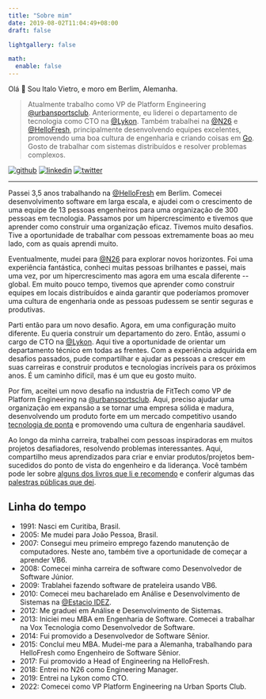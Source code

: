 ```yaml
---
title: "Sobre mim"
date: 2019-08-02T11:04:49+08:00
draft: false

lightgallery: false

math:
  enable: false
---
```


Olá 👋 Sou Italo Vietro, e moro em Berlim, Alemanha.

> Atualmente trabalho como VP de Platform Engineering [@urbansportsclub](https://urbansportsclub.com). Anteriormente, eu liderei o departamento de tecnologia como CTO na [@Lykon](https://lykon.de/). Também trabalhei na [@N26](https://n26.com/) e [@HelloFresh](https://hellofresh.com/), principalmente desenvolvendo equipes excelentes, promovendo uma boa cultura de engenharia e criando coisas em [Go](https://go.dev/). Gosto de trabalhar com sistemas distribuídos e resolver problemas complexos.

[![github](https://img.shields.io/badge/GitHub-000000?style=for-the-badge&logo=GitHub&logoColor=white)](https://github.com/italolelis)
[![linkedin](https://img.shields.io/badge/LinkedIn-000000?style=for-the-badge&logo=LinkedIn&logoColor=white)](https://linkedin.com/in/italolelis)
[![twitter](https://img.shields.io/badge/Twitter-000000?style=for-the-badge&logo=Twitter&logoColor=white)](https://twitter.com/italolelis)

---

Passei 3,5 anos trabalhando na [@HelloFresh](https://hellofresh.com/) em Berlim. Comecei desenvolvimento software em larga escala, e ajudei com o crescimento de uma equipe de 13 pessoas engenheiros para uma organização de 300 pessoas em tecnologia.
Passamos por um hipercrescimento e tivemos que aprender como construir uma organização eficaz. Tivemos muito desafios. Tive a oportunidade de trabalhar com pessoas extremamente boas ao meu lado, com as quais aprendi muito.

Eventualmente, mudei para [@N26](https://n26.com/) para explorar novos horizontes. Foi uma experiência fantástica, conheci muitas pessoas brilhantes e passei, mais uma vez, por um hipercrescimento mas agora em uma escala diferente -- global.
Em muito pouco tempo, tivemos que aprender como construir equipes em locais distribuídos e ainda garantir que poderíamos promover uma cultura de engenharia onde as pessoas pudessem se sentir seguras e produtivas.

Parti então para um novo desafio. Agora, em uma configuração muito diferente. Eu queria construir um departamento do zero. Então, assumi o cargo de CTO na [@Lykon](https://lykon.de/). Aqui tive a oportunidade de orientar um departamento técnico em todas as frentes. Com a experiência adquirida em desafios passados, pude compartilhar e ajudar as pessoas a crescer em suas carreiras e construir produtos e tecnologias incríveis para os próximos anos. É um caminho difícil, mas é um que eu gosto muito.

Por fim, aceitei um novo desafio na industria de FitTech como VP de Platform Engineering na [@urbansportsclub](https://urbansportsclub.com). Aqui, preciso ajudar uma organização em expansão a se tornar uma empresa sólida e madura, desenvolvendo um produto forte em um mercado competitivo usando [tecnologia de ponta](https://tech-radar.urbansportsclub.tech) e promovendo uma cultura de engenharia saudável.

Ao longo da minha carreira, trabalhei com pessoas inspiradoras em muitos projetos desafiadores, resolvendo problemas interessantes. Aqui, compartilho meus aprendizados para criar e enviar produtos/projetos bem-sucedidos do ponto de vista do engenheiro e da liderança. Você também pode ler sobre [alguns dos livros que li e recomendo](my-reading-list) e conferir algumas das [palestras públicas que dei](talks).

## Linha do tempo

* 1991: Nasci em Curitiba, Brasil.
* 2005: Me mudei para João Pessoa, Brasil.
* 2007: Consegui meu primeiro emprego fazendo manutenção de computadores. Neste ano, também tive a oportunidade de começar a aprender VB6.
* 2008: Comecei minha carreira de software como Desenvolvedor de Software Júnior.
* 2009: Trablahei fazendo software de prateleira usando VB6.
* 2010: Comecei meu bacharelado em Análise e Desenvolvimento de Sistemas na [@Estacio IDEZ](https://estacio.br).
* 2012: Me graduei em Análise e Desenvolvimento de Sistemas.
* 2013: Iniciei meu MBA em Engenharia de Software. Comecei a trabalhar na Vox Tecnologia como Desenvolvedor de Software.
* 2014: Fui promovido a Desenvolvedor de Software Sênior.
* 2015: Concluí meu MBA. Mudei-me para a Alemanha, trabalhando para HelloFresh como Engenheiro de Software Sênior.
* 2017: Fui promovido a Head of Engineering na HelloFresh.
* 2018: Entrei no N26 como Engineering Manager.
* 2019: Entrei na Lykon como CTO.
* 2022: Comecei como VP Platform Engineering na Urban Sports Club.
